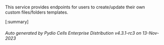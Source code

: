 






This service provides endpoints for users to create/update their own custom files/folders templates.

[:summary]

###### Auto generated by Pydio Cells Enterprise Distribution v4.3.1-rc3 on 13-Nov-2023
